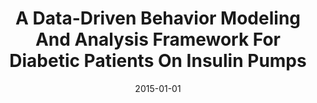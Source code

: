 ---
title: "A Data-Driven Behavior Modeling And Analysis Framework For Diabetic Patients On Insulin Pumps"
date: 2015-01-01
venue: "2015 International Conference on Healthcare Informatics, ICHI 2015, Dallas, TX, USA, October 21-23, 2015"
paperurl: https://doi.org/10.1109/ICHI.2015.33
authors: "Sanjian Chen, Lu Feng, Michael R Rickels, Amy Peleckis, Oleg Sokolsky and Insup Lee"
---